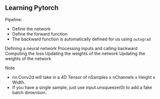 ## Learning Pytorch 

Pipeline: 
- Define the network 
- Define the forward function 
- The backward function is automatically defined for us using `autograd` 

Defining a neural network
Processing inputs and calling backward
Computing the loss
Updating the weights of the network
Updating the weights of the network


Note
- nn.Conv2d will take in a 4D Tensor of nSamples x nChannels x Height x Width.
- If you have a single sample, just use input.unsqueeze(0) to add a fake batch dimension.

